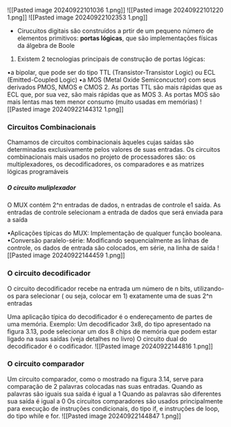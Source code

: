 ![[Pasted image 20240922101036 1.png]]
![[Pasted image 20240922101220 1.png]]
![[Pasted image 20240922102353 1.png]]

- Cirucuitos digitais são construídos a prtir de um pequeno número de elementos primitivos: **portas lógicas**, que são implementações físicas da álgebra de Boole

1. Existem 2 tecnologias principais de construção de portas lógicas:

•a bipolar, que pode ser do tipo TTL (Transistor-Transistor Logic) ou
ECL (Emitted-Coupled Logic)
•a MOS (Metal Oxide Semiconcuctor) com seus derivados PMOS, NMOS e
CMOS
2. As portas TTL são mais rápidas que as ECL que, por sua vez, são mais rápidas que as
MOS
3. As portas MOS são mais lentas mas tem menor consumo (muito usadas em
memórias)
![[Pasted image 20240922144312 1.png]]

### Circuitos Combinacionais

Chamamos de circuitos combinacionais àqueles cujas saídas são determinadas exclusivamente
pelos valores de suas entradas.
Os circuitos combinacionais mais usados no projeto de processadores sâo: os multiplexadores, os
decodificadores, os comparadores e as matrizes lógicas programáveis

##### O circuito muliplexador
O MUX contém 2^n entradas de dados, n entradas de controle e1 saída. As entradas de controle selecionam a entrada de dados que será enviada para a saída

•Aplicações típicas do MUX: Implementação de qualquer função booleana.
•Conversão paralelo-série: Modificando sequencialmente as linhas de controle, os dados de entrada são colocados, em série, na linha de saída
![[Pasted image 20240922144459 1.png]]

### O circuito decodificador
O circuito decodificador recebe na entrada um número de n bits, utilizando-os para selecionar ( ou seja, colocar em 1) exatamente uma de suas 2^n entradas

Uma aplicação típica do decodificador é o endereçamento de partes de uma memória. Exemplo: Um decodificador 3x8, do tipo apresentado na figura 3.13, pode selecionar um dos 8 chips de memória que podem estar ligado na suas saídas (veja detalhes no livro) 
O circuito dual do decodificador é o codificador.
![[Pasted image 20240922144816 1.png]]

### O circuito comparador
Um circuito comparador, como o mostrado na figura 3.14, serve para comparação de 2 palavras colocadas nas suas entradas.
Quando as palavras são iguais sua saída é igual a 1
Quando as palavras são diferentes sua saída é igual a 0
Os circuitos comparadores são usados principalmente para execução de instruções condicionais, do tipo if, e instruções de loop, do tipo while e for.
![[Pasted image 20240922144847 1.png]]
